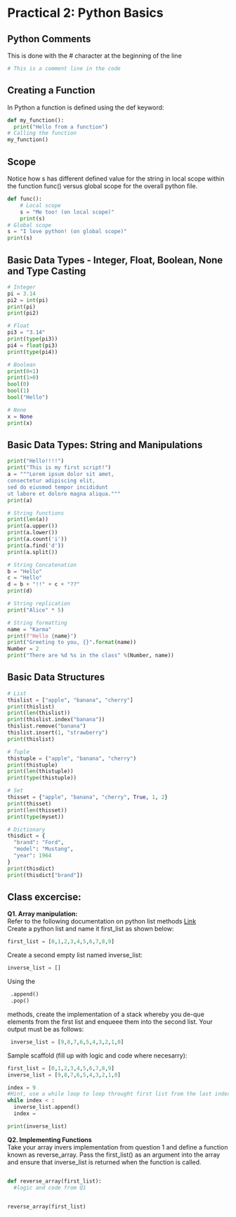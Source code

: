 # Practical 2: Python Basics

## Python Comments
This is done with the # character at the beginning of the line
```python
# This is a comment line in the code
```

## Creating a Function
In Python a function is defined using the def keyword:
```python
def my_function():
  print("Hello from a function")
# Calling the function
my_function() 
```

## Scope
Notice how s has different defined value for the string in local scope within the function func() versus global scope for the overall python file.
```python
def func():
    # Local scope
    s = "Me too! (on local scope)"
    print(s)
# Global scope
s = "I love python! (on global scope)"
print(s)
```

## Basic Data Types - Integer, Float, Boolean, None and Type Casting
```python
# Integer
pi = 3.14
pi2 = int(pi)
print(pi)
print(pi2)

# Float
pi3 = "3.14"
print(type(pi3))
pi4 = float(pi3)
print(type(pi4))

# Boolean
print(0<1)
print(1>0)
bool(0)
bool(1)
bool("Hello")

# None
x = None
print(x)
```
## Basic Data Types: String and Manipulations
``` Python
print("Hello!!!!")
print("This is my first script!")
a = """Lorem ipsum dolor sit amet,
consectetur adipiscing elit,
sed do eiusmod tempor incididunt
ut labore et dolore magna aliqua."""
print(a)

# String functions
print(len(a))
print(a.upper())
print(a.lower())
print(a.count('i'))
print(a.find('d'))
print(a.split())

# String Concatenation
b = "Hello"
c = "Hello"
d = b + "!!" + c + "??"
print(d)

# String replication
print("Alice" * 5)

# String formatting
name = "Karma"
print(f"Hello {name}")
print("Greeting to you, {}".format(name))
Number = 2
print("There are %d %s in the class" %(Number, name))
```

## Basic Data Structures
```python
# List
thislist = ["apple", "banana", "cherry"]
print(thislist)
print(len(thislist))
print(thislist.index("banana"))
thislist.remove("banana")
thislist.insert(1, "strawberry")
print(thislist)

# Tuple
thistuple = ("apple", "banana", "cherry")
print(thistuple)
print(len(thistuple))
print(type(thistuple))

# Set
thisset = {"apple", "banana", "cherry", True, 1, 2}
print(thisset)
print(len(thisset))
print(type(myset))

# Dictionary
thisdict = {
  "brand": "Ford",
  "model": "Mustang",
  "year": 1964
}
print(thisdict)
print(thisdict["brand"])
```

## Class excercise:
**Q1. Array manipulation:**  
Refer to the following documentation on python list methods [Link](https://www.w3schools.com/python/python_ref_list.asp)  
Create a python list and name it first_list as shown below:  
```python 
first_list = [0,1,2,3,4,5,6,7,8,9]
```  
Create a second empty list named inverse_list:  
```python
inverse_list = []
```  
Using the 
```python
 .append() 
 .pop()
 ```
 methods, create the implementation of a stack whereby you de-que elements from the first list
and enqueee them into the second list. Your output must be as follows:
```python
 inverse_list = [9,8,7,6,5,4,3,2,1,0]
 ```

Sample scaffold (fill up with logic and code where necesarry):
```python
first_list = [0,1,2,3,4,5,6,7,8,9]
inverse_list = [9,8,7,6,5,4,3,2,1,0]

index = 9
#Hint, use a while loop to loop throught first list from the last index
while index < :
  inverse_list.append()
  index = 

print(inverse_list)
 ```

**Q2. Implementing Functions**  
Take your array invers implementation from question 1 and define a function known as reverse_array. Pass the 
first_list() as an argument into the array and ensure that inverse_list is returned when the function is called. 

```python

def reverse_array(first_list):
  #logic and code from Q1


reverse_array(first_list)
```  



